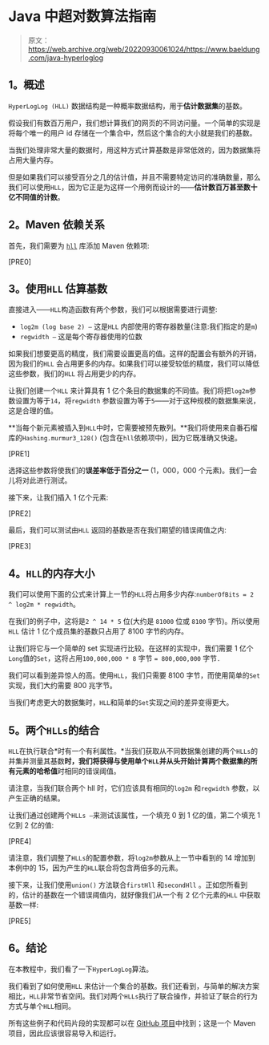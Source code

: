 # Java 中超对数算法指南

> 原文：<https://web.archive.org/web/20220930061024/https://www.baeldung.com/java-hyperloglog>

## **1。概述**

`HyperLogLog (HLL)` 数据结构是一种概率数据结构，用于**估计数据集**的基数。

假设我们有数百万用户，我们想计算我们的网页的不同访问量。一个简单的实现是将每个唯一的用户 id 存储在一个集合中，然后这个集合的大小就是我们的基数。

当我们处理非常大量的数据时，用这种方式计算基数是非常低效的，因为数据集将占用大量内存。

但是如果我们可以接受百分之几的估计值，并且不需要特定访问的准确数量，那么我们可以使用`HLL`，因为它正是为这样一个用例而设计的——**估计数百万甚至数十亿不同值的计数**。

## **2。Maven 依赖关系**

首先，我们需要为 [`hll`](https://web.archive.org/web/20221012192025/https://search.maven.org/classic/#search%7Cgav%7C1%7Cg%3A%22net.agkn%22%20AND%20a%3A%22hll%22) 库添加 Maven 依赖项:

[PRE0]

## **3。使用`HLL`** 估算基数

直接进入——`HLL`构造函数有两个参数，我们可以根据需要进行调整:

*   `log2m (log base 2) –` 这是`HLL` 内部使用的寄存器数量(注意:我们指定的是`m`)
*   `regwidth –` 这是每个寄存器使用的位数

如果我们想要更高的精度，我们需要设置更高的值。这样的配置会有额外的开销，因为我们的`HLL` 会占用更多的内存。如果我们可以接受较低的精度，我们可以降低这些参数，我们的`HLL` 将占用更少的内存。

让我们创建一个`HLL` 来计算具有 1 亿个条目的数据集的不同值。我们将把`log2m`参数设置为等于`14`，将`regwidth` 参数设置为等于`5`——对于这种规模的数据集来说，这是合理的值。

**当每个新元素被插入到`HLL`中时，它需要被预先散列。**我们将使用来自番石榴库的`Hashing.murmur3_128()` (包含在`hll`依赖项中)，因为它既准确又快速。

[PRE1]

选择这些参数将使我们的**误差率低于百分之一** (1，000，000 个元素)。我们一会儿将对此进行测试。

接下来，让我们插入 1 亿个元素:

[PRE2]

最后，我们可以测试由`HLL` 返回的基数是否在我们期望的错误阈值之内:

[PRE3]

## **4。`HLL`的内存大小**

我们可以使用下面的公式来计算上一节的`HLL`将占用多少内存:`numberOfBits = 2 ^ log2m * regwidth`。

在我们的例子中，这将是`2 ^ 14 * 5` 位(大约是 `81000` 位或 `8100` 字节)。所以使用`HLL` 估计 1 亿个成员集的基数只占用了 8100 字节的内存。

让我们将它与一个简单的 set 实现进行比较。在这样的实现中，我们需要 1 亿个`Long`值的`Set`，这将占用`100,000,000 * 8` 字节 `= 800,000,000` 字节`.`

我们可以看到差异惊人的高。使用`HLL`，我们只需要 8100 字节，而使用简单的`Set`实现，我们大约需要 800 兆字节。

当我们考虑更大的数据集时，`HLL`和简单的`Set`实现之间的差异变得更大。

## **5。两个`HLLs`的结合**

`HLL`在执行联合*时有一个有利属性。*当我们获取从不同数据集创建的两个`HLLs`的并集并测量其基数**时，我们将获得与使用单个`HLL`并从头开始计算两个数据集的所有元素的哈希值**时相同的错误阈值。

请注意，当我们联合两个 hll 时，它们应该具有相同的`log2m` 和`regwidth` 参数，以产生正确的结果。

让我们通过创建两个`HLLs –`来测试该属性，一个填充 0 到 1 亿的值，第二个填充 1 亿到 2 亿的值:

[PRE4]

请注意，我们调整了`HLLs`的配置参数，将`log2m`参数从上一节中看到的 14 增加到本例中的 15，因为产生的`HLL`联合将包含两倍多的元素。

接下来，让我们使用`union()` 方法联合`firstHll` 和`secondHll` 。正如您所看到的，估计的基数在一个错误阈值内，就好像我们从一个有 2 亿个元素的`HLL` 中获取基数一样:

[PRE5]

## **6。结论**

在本教程中，我们看了一下`HyperLogLog`算法。

我们看到了如何使用`HLL` 来估计一个集合的基数。我们还看到，与简单的解决方案相比，`HLL`非常节省空间。我们对两个`HLLs`执行了联合操作，并验证了联合的行为方式与单个`HLL`相同。

所有这些例子和代码片段的实现都可以在 [GitHub 项目](https://web.archive.org/web/20221012192025/https://github.com/eugenp/tutorials/tree/master/libraries-data-2)中找到；这是一个 Maven 项目，因此应该很容易导入和运行。